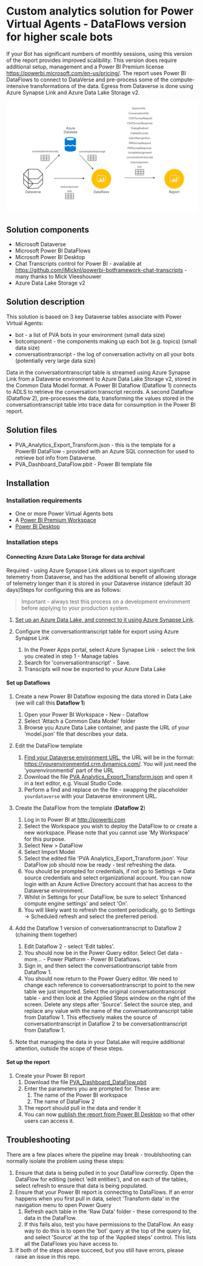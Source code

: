 # Custom analytics solution for Power Virtual Agents - DataFlows version for higher scale bots

If your Bot has significant numbers of monthly sessions, using this version of the report provides improved scalibility. This version does require additional setup, management and a Power BI Premium license <https://powerbi.microsoft.com/en-us/pricing/>. The report uses Power BI DataFlows to connect to DataVerse and pre-process some of the compute-intensive transformations of the data. Egress from Dataverse is done using Azure Synapse Link and Azure Data Lake Storage v2.

<img src="img/PVA_Custom_Analytics_Dataflow_SynapseLink.png" width="797" alt="Custom Analytics with Dataflows and Synapse Link - Diagram">

## Solution components

- Microsoft Dataverse
- Microsoft Power BI DataFlows
- Microsoft Power BI Desktop
- Chat Transcripts control for Power BI - available at <https://github.com/iMicknl/powerbi-botframework-chat-transcripts> - many thanks to Mick Vleeshouwer
- Azure Data Lake Storage v2

## Solution description

This solution is based on 3 key Dataverse tables associate with Power Virtual Agents:

- bot - a list of PVA bots in your environment (small data size)
- botcomponent - the components making up each bot (e.g. topics) (small data size)
- conversationtranscript - the log of conversation activity on all your bots (potentially very large data size)

Data in the conversationtranscript table is streamed using Azure Synapse Link from a Dataverse environment to Azure Data Lake Storage v2, stored in the Common Data Model format. A Power BI Dataflow (Dataflow 1) connects to ADLS to retrieve the conversation transcript records. A second Dataflow (Dataflow 2), pre-processes the data, transforming the values stored in the conversationtranscript table into trace data for consumption in the Power BI report.

## Solution files

- PVA_Analytics_Export_Transform.json - this is the template for a PowerBI DataFlow - provided with an Azure SQL connection for used to retrieve bot info from Dataverse.
- PVA_Dashboard_DataFlow.pbit - Power BI template file

## Installation

### Installation requirements

- One or more Power Virtual Agents bots
- A [Power BI Premium Workspace](https://docs.microsoft.com/en-us/power-bi/admin/service-premium-what-is)
- [Power BI Desktop](https://powerbi.microsoft.com/en-us/downloads/)

### Installation steps

#### Connecting Azure Data Lake Storage for data archival

Required - using Azure Synapse Link allows us to export significant telemetry from Dataverse, and has the additional benefit of allowing storage of telemetry longer than it is stored in your Dataverse instance (default 30 days)Steps for configuring this are as follows:

> Important - always test this process on a development environment before applying to your production system.

1. [Set up an Azure Data Lake, and connect to it using Azure Synapse Link](https://docs.microsoft.com/en-us/powerapps/maker/data-platform/azure-synapse-link-data-lake).

2. Configure the conversationtranscript table for export using Azure Synapse Link
   1. In the Power Apps portal, select Azure Synapse Link - select the link you created in step 1 - Manage tables
   2. Search for 'conversationtranscript' - Save.
   3. Transcipts will now be exported to your Azure Data Lake

#### Set up Dataflows

1. Create a new Power BI Dataflow exposing the data stored in Data Lake (we will call this **Dataflow 1**)
   1. Open your Power BI Workspace - New - Dataflow
   2. Select 'Attach a Common Data Model' folder
   3. Browse you Azure Data Lake container, and paste the URL of your 'model.json' file that describes your data.

2. Edit the DataFlow template
   1. [Find your Dataverse environment URL](https://docs.microsoft.com/en-us/powerapps/maker/data-platform/data-platform-powerbi-connector#find-your-dataverse-environment-url), the URL will be in the format: https://yourenvironmentid.crm.dynamics.com/. You will just need the 'yourenvironmentid' part of the URL
   2. Download the file [PVA Analytics_Export_Transform.json](PVA_Analytics_Export_Transform.json?plain=1) and open it in a text editor, e.g. Visual Studio Code.
   3. Perform a find and replace on the file - swapping the placeholder `yourdataverse` with your Dataverse environment URL.

3. Create the DataFlow from the template (**Dataflow 2**)
   1. Log in to Power BI at <http://powerbi.com>
   2. Select the Workspace you wish to deploy the DataFlow to or create a new workspace. Please note that you cannot use 'My Workspace' for this purpose. 
   3. Select New > DataFlow
   4. Select Import Model
   5. Select the edited file 'PVA Analytics_Export_Transform.json'. Your DataFlow job should now be ready - test refreshing the data.
   6. You should be prompted for credentials, if not go to Settings -> Data source credentials and select organizational account. You can now login with an Azure Active Directory account that has access to the Dataverse environment.
   7. Whilst in Settings for your DataFlow, be sure to select 'Enhanced compute engine settings' and select 'On'.
   8. You will likely want to refresh the content periodically, go to Settings -> Scheduled refresh and select the preferred period.

4. Add the Dataflow 1 version of conversationtranscript to Dataflow 2 (chaining them together)
   1. Edit Dataflow 2 - select 'Edit tables'.
   2. You should now be in the Power Query editor. Select Get data - more... - Power Platform - Power BI Dataflows.
   3. Sign in, and then select the conversationtranscript table from Dataflow 1.
   4. You should now return to the Power Query editor. We need to change each reference to conversationtranscript to point to the new table we just imported. Select the original conversationtranscript table - and then look at the Applied Steps window on the right of the screen. Delete any steps after 'Source'. Select the source step, and replace any value with the name of the conversationtranscript table from Dataflow 1. This effectively makes the source of conversationtranscript in Dataflow 2 to be conversationtranscript from Dataflow 1.

5. Note that managing the data in your DataLake will require additional attention, outside the scope of these steps.

#### Set up the report

1. Create your Power BI report
   1. Download the file [PVA_Dashboard_DataFlow.pbit](PVA_Dashboard_DataFlow.pbit?plain=1)
   2. Enter the parameters you are prompted for. These are:
      1. The name of the Power BI workspace
      2. The name of DataFlow 2
   3. The report should pull in the data and render it
   4. You can now [publish the report from Power BI Desktop](https://docs.microsoft.com/en-us/power-bi/create-reports/desktop-upload-desktop-files) so that other users can access it.

## Troubleshooting

There are a few places where the pipeline may break - troublshooting can normally isolate the problem using these steps:

1. Ensure that data is being pulled in to your DataFlow correctly. Open the DataFlow for editing (select 'edit entities'), and on each of the tables, select refresh to ensure that data is being populated.
2. Ensure that your Power BI report is connecting to DataFlows. If an error happens when you first pull in data, select 'Transform data' in the navigation menu to open Power Query
   1. Refresh each table in the 'Raw Data' folder - these correspond to the data in the DataFlow.
   2. If this fails also, test you have permissions to the DataFlow. An easy way to do this is to open the 'bot' query at the top of the query list, and select 'Source' at the top of the 'Applied steps' control. This lists all the DataFlows you have access to.
3. If both of the steps above succeed, but you still have errors, please raise an issue in this repo.
